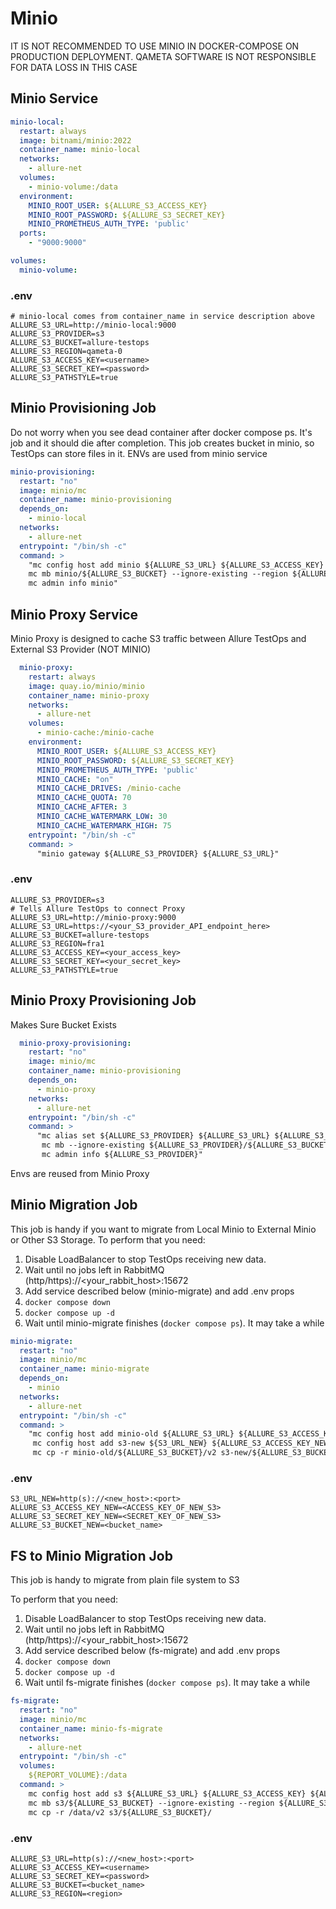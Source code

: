 # Minio

IT IS NOT RECOMMENDED TO USE MINIO IN DOCKER-COMPOSE ON PRODUCTION DEPLOYMENT. QAMETA SOFTWARE IS NOT RESPONSIBLE FOR DATA LOSS IN THIS CASE

## Minio Service

```yaml
minio-local:
  restart: always
  image: bitnami/minio:2022
  container_name: minio-local
  networks:
    - allure-net
  volumes:
    - minio-volume:/data
  environment:
    MINIO_ROOT_USER: ${ALLURE_S3_ACCESS_KEY}
    MINIO_ROOT_PASSWORD: ${ALLURE_S3_SECRET_KEY}
    MINIO_PROMETHEUS_AUTH_TYPE: 'public'
  ports:
    - "9000:9000"

volumes:
  minio-volume:
```

### .env

```dotenv
# minio-local comes from container_name in service description above
ALLURE_S3_URL=http://minio-local:9000
ALLURE_S3_PROVIDER=s3
ALLURE_S3_BUCKET=allure-testops
ALLURE_S3_REGION=qameta-0
ALLURE_S3_ACCESS_KEY=<username>
ALLURE_S3_SECRET_KEY=<password>
ALLURE_S3_PATHSTYLE=true
```
## Minio Provisioning Job
Do not worry when you see dead container after docker compose ps. It's job and it should die after completion.
This job creates bucket in minio, so TestOps can store files in it. ENVs are used from minio service 

```yaml
minio-provisioning:
  restart: "no"
  image: minio/mc
  container_name: minio-provisioning
  depends_on:
    - minio-local
  networks:
    - allure-net
  entrypoint: "/bin/sh -c"
  command: >
    "mc config host add minio ${ALLURE_S3_URL} ${ALLURE_S3_ACCESS_KEY} ${ALLURE_S3_SECRET_KEY} --api S3v4 &&
    mc mb minio/${ALLURE_S3_BUCKET} --ignore-existing --region ${ALLURE_S3_REGION} &&
    mc admin info minio"
```

## Minio Proxy Service
Minio Proxy is designed to cache S3 traffic between Allure TestOps and External S3 Provider (NOT MINIO)

```yaml
  minio-proxy:
    restart: always
    image: quay.io/minio/minio
    container_name: minio-proxy
    networks:
      - allure-net
    volumes:
      - minio-cache:/minio-cache
    environment:
      MINIO_ROOT_USER: ${ALLURE_S3_ACCESS_KEY}
      MINIO_ROOT_PASSWORD: ${ALLURE_S3_SECRET_KEY}
      MINIO_PROMETHEUS_AUTH_TYPE: 'public'
      MINIO_CACHE: "on"
      MINIO_CACHE_DRIVES: /minio-cache
      MINIO_CACHE_QUOTA: 70
      MINIO_CACHE_AFTER: 3
      MINIO_CACHE_WATERMARK_LOW: 30
      MINIO_CACHE_WATERMARK_HIGH: 75
    entrypoint: "/bin/sh -c"
    command: >
      "minio gateway ${ALLURE_S3_PROVIDER} ${ALLURE_S3_URL}"
```

### .env

```dotenv
ALLURE_S3_PROVIDER=s3
# Tells Allure TestOps to connect Proxy
ALLURE_S3_URL=http://minio-proxy:9000
ALLURE_S3_URL=https://<your_S3_provider_API_endpoint_here>
ALLURE_S3_BUCKET=allure-testops
ALLURE_S3_REGION=fra1
ALLURE_S3_ACCESS_KEY=<your_access_key>
ALLURE_S3_SECRET_KEY=<your_secret_key>
ALLURE_S3_PATHSTYLE=true
```

## Minio Proxy Provisioning Job
Makes Sure Bucket Exists
```yaml
  minio-proxy-provisioning:
    restart: "no"
    image: minio/mc
    container_name: minio-provisioning
    depends_on:
      - minio-proxy
    networks:
      - allure-net
    entrypoint: "/bin/sh -c"
    command: >
      "mc alias set ${ALLURE_S3_PROVIDER} ${ALLURE_S3_URL} ${ALLURE_S3_ACCESS_KEY} ${ALLURE_S3_SECRET_KEY} --api S3v4 &&
       mc mb --ignore-existing ${ALLURE_S3_PROVIDER}/${ALLURE_S3_BUCKET} &&
       mc admin info ${ALLURE_S3_PROVIDER}"
```

Envs are reused from Minio Proxy

## Minio Migration Job

This job is handy if you want to migrate from Local Minio to External Minio or Other
S3 Storage. To perform that you need:

1. Disable LoadBalancer to stop TestOps receiving new data.
2. Wait until no jobs left in RabbitMQ (http/https)://<your_rabbit_host>:15672
3. Add service described below (minio-migrate) and add .env props
4. ```docker compose down```
5. ```docker compose up -d```
6. Wait until minio-migrate finishes (```docker compose ps```). It may take a while

```yaml
minio-migrate:
  restart: "no"
  image: minio/mc
  container_name: minio-migrate
  depends_on:
    - minio
  networks:
    - allure-net
  entrypoint: "/bin/sh -c"
  command: >
    "mc config host add minio-old ${ALLURE_S3_URL} ${ALLURE_S3_ACCESS_KEY} ${ALLURE_S3_SECRET_KEY} --api S3v4 &&
     mc config host add s3-new ${S3_URL_NEW} ${ALLURE_S3_ACCESS_KEY_NEW} ${ALLURE_S3_SECRET_KEY_NEW} --api S3v4 &&
     mc cp -r minio-old/${ALLURE_S3_BUCKET}/v2 s3-new/${ALLURE_S3_BUCKET_NEW}/"
```
### .env

```dotenv
S3_URL_NEW=http(s)://<new_host>:<port>
ALLURE_S3_ACCESS_KEY_NEW=<ACCESS_KEY_OF_NEW_S3>
ALLURE_S3_SECRET_KEY_NEW=<SECRET_KEY_OF_NEW_S3>
ALLURE_S3_BUCKET_NEW=<bucket_name>
```

## FS to Minio Migration Job

This job is handy to migrate from plain file system to S3

To perform that you need:
1. Disable LoadBalancer to stop TestOps receiving new data.
2. Wait until no jobs left in RabbitMQ (http/https)://<your_rabbit_host>:15672
3. Add service described below (fs-migrate) and add .env props
4. ```docker compose down```
5. ```docker compose up -d```
6. Wait until fs-migrate finishes (```docker compose ps```). It may take a while

```yaml
fs-migrate:
  restart: "no"
  image: minio/mc
  container_name: minio-fs-migrate
  networks:
    - allure-net
  entrypoint: "/bin/sh -c"
  volumes:
    ${REPORT_VOLUME}:/data
  command: >
    mc config host add s3 ${ALLURE_S3_URL} ${ALLURE_S3_ACCESS_KEY} ${ALLURE_S3_SECRET_KEY} --api S3v4 &&
    mc mb s3/${ALLURE_S3_BUCKET} --ignore-existing --region ${ALLURE_S3_REGION} &&
    mc cp -r /data/v2 s3/${ALLURE_S3_BUCKET}/
```

### .env

```dotenv
ALLURE_S3_URL=http(s)://<new_host>:<port>
ALLURE_S3_ACCESS_KEY=<username>
ALLURE_S3_SECRET_KEY=<password>
ALLURE_S3_BUCKET=<bucket_name>
ALLURE_S3_REGION=<region>
```
